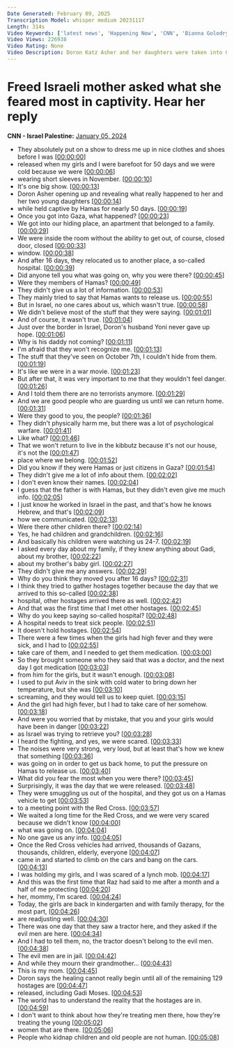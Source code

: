 ```yaml
---
Date Generated: February 09, 2025
Transcription Model: whisper medium 20231117
Length: 314s
Video Keywords: ['latest news', 'Happening Now', 'CNN', 'Bianna Golodryga', 'Doron Katz Asher', 'Yoni Asher', 'Hamas Hostage', 'Israel', 'Israel Hamas War', 'October 7', 'Hamas Hostage Release', 'Middle East']
Video Views: 226938
Video Rating: None
Video Description: Doron Katz Asher and her daughters were taken into Gaza, where they were kept in a home and then a hospital, before being released in November during a temporary ceasefire between Israel and Hamas. Asher describes her nearly 50 days in captivity and the "psychological warfare" to which she says she was subjected. CNN's Bianna Golodryga reports. #CNN #News
---
```


# Freed Israeli mother asked what she feared most in captivity. Hear her reply
**CNN - Israel Palestine:** [January 05, 2024](https://www.youtube.com/watch?v=NQ1mGV8r4FM)
*  They absolutely put on a show to dress me up in nice clothes and shoes before I was [[00:00:00](https://www.youtube.com/watch?v=NQ1mGV8r4FM&t=0.0s)]
*  released when my girls and I were barefoot for 50 days and we were cold because we were [[00:00:06](https://www.youtube.com/watch?v=NQ1mGV8r4FM&t=6.6000000000000005s)]
*  wearing short sleeves in November. [[00:00:10](https://www.youtube.com/watch?v=NQ1mGV8r4FM&t=10.9s)]
*  It's one big show. [[00:00:13](https://www.youtube.com/watch?v=NQ1mGV8r4FM&t=13.44s)]
*  Doron Asher opening up and revealing what really happened to her and her two young daughters [[00:00:14](https://www.youtube.com/watch?v=NQ1mGV8r4FM&t=14.44s)]
*  while held captive by Hamas for nearly 50 days. [[00:00:19](https://www.youtube.com/watch?v=NQ1mGV8r4FM&t=19.740000000000002s)]
*  Once you got into Gaza, what happened? [[00:00:23](https://www.youtube.com/watch?v=NQ1mGV8r4FM&t=23.48s)]
*  We got into our hiding place, an apartment that belonged to a family. [[00:00:29](https://www.youtube.com/watch?v=NQ1mGV8r4FM&t=29.52s)]
*  We were inside the room without the ability to get out, of course, closed door, closed [[00:00:33](https://www.youtube.com/watch?v=NQ1mGV8r4FM&t=33.72s)]
*  window. [[00:00:38](https://www.youtube.com/watch?v=NQ1mGV8r4FM&t=38.68s)]
*  And after 16 days, they relocated us to another place, a so-called hospital. [[00:00:39](https://www.youtube.com/watch?v=NQ1mGV8r4FM&t=39.68s)]
*  Did anyone tell you what was going on, why you were there? [[00:00:45](https://www.youtube.com/watch?v=NQ1mGV8r4FM&t=45.46s)]
*  Were they members of Hamas? [[00:00:49](https://www.youtube.com/watch?v=NQ1mGV8r4FM&t=49.2s)]
*  They didn't give us a lot of information. [[00:00:53](https://www.youtube.com/watch?v=NQ1mGV8r4FM&t=53.28s)]
*  They mainly tried to say that Hamas wants to release us. [[00:00:55](https://www.youtube.com/watch?v=NQ1mGV8r4FM&t=55.239999999999995s)]
*  But in Israel, no one cares about us, which wasn't true. [[00:00:58](https://www.youtube.com/watch?v=NQ1mGV8r4FM&t=58.239999999999995s)]
*  We didn't believe most of the stuff that they were saying. [[00:01:01](https://www.youtube.com/watch?v=NQ1mGV8r4FM&t=61.96s)]
*  And of course, it wasn't true. [[00:01:04](https://www.youtube.com/watch?v=NQ1mGV8r4FM&t=64.7s)]
*  Just over the border in Israel, Doron's husband Yoni never gave up hope. [[00:01:06](https://www.youtube.com/watch?v=NQ1mGV8r4FM&t=66.74s)]
*  Why is his daddy not coming? [[00:01:11](https://www.youtube.com/watch?v=NQ1mGV8r4FM&t=71.32s)]
*  I'm afraid that they won't recognize me. [[00:01:13](https://www.youtube.com/watch?v=NQ1mGV8r4FM&t=73.52s)]
*  The stuff that they've seen on October 7th, I couldn't hide from them. [[00:01:19](https://www.youtube.com/watch?v=NQ1mGV8r4FM&t=79.48s)]
*  It's like we were in a war movie. [[00:01:23](https://www.youtube.com/watch?v=NQ1mGV8r4FM&t=83.88s)]
*  But after that, it was very important to me that they wouldn't feel danger. [[00:01:26](https://www.youtube.com/watch?v=NQ1mGV8r4FM&t=86.16s)]
*  And I told them there are no terrorists anymore. [[00:01:29](https://www.youtube.com/watch?v=NQ1mGV8r4FM&t=89.78s)]
*  And we are good people who are guarding us until we can return home. [[00:01:31](https://www.youtube.com/watch?v=NQ1mGV8r4FM&t=91.88s)]
*  Were they good to you, the people? [[00:01:36](https://www.youtube.com/watch?v=NQ1mGV8r4FM&t=96.32s)]
*  They didn't physically harm me, but there was a lot of psychological warfare. [[00:01:41](https://www.youtube.com/watch?v=NQ1mGV8r4FM&t=101.92s)]
*  Like what? [[00:01:46](https://www.youtube.com/watch?v=NQ1mGV8r4FM&t=106.56s)]
*  That we won't return to live in the kibbutz because it's not our house, it's not the [[00:01:47](https://www.youtube.com/watch?v=NQ1mGV8r4FM&t=107.56s)]
*  place where we belong. [[00:01:52](https://www.youtube.com/watch?v=NQ1mGV8r4FM&t=112.84s)]
*  Did you know if they were Hamas or just citizens in Gaza? [[00:01:54](https://www.youtube.com/watch?v=NQ1mGV8r4FM&t=114.48s)]
*  They didn't give me a lot of info about them. [[00:02:02](https://www.youtube.com/watch?v=NQ1mGV8r4FM&t=122.0s)]
*  I don't even know their names. [[00:02:04](https://www.youtube.com/watch?v=NQ1mGV8r4FM&t=124.08s)]
*  I guess that the father is with Hamas, but they didn't even give me much info. [[00:02:05](https://www.youtube.com/watch?v=NQ1mGV8r4FM&t=125.76s)]
*  I just know he worked in Israel in the past, and that's how he knows Hebrew, and that's [[00:02:09](https://www.youtube.com/watch?v=NQ1mGV8r4FM&t=129.6s)]
*  how we communicated. [[00:02:13](https://www.youtube.com/watch?v=NQ1mGV8r4FM&t=133.48000000000002s)]
*  Were there other children there? [[00:02:14](https://www.youtube.com/watch?v=NQ1mGV8r4FM&t=134.48000000000002s)]
*  Yes, he had children and grandchildren. [[00:02:16](https://www.youtube.com/watch?v=NQ1mGV8r4FM&t=136.6s)]
*  And basically his children were watching us 24-7. [[00:02:19](https://www.youtube.com/watch?v=NQ1mGV8r4FM&t=139.28s)]
*  I asked every day about my family, if they knew anything about Gadi, about my brother, [[00:02:22](https://www.youtube.com/watch?v=NQ1mGV8r4FM&t=142.6s)]
*  about my brother's baby girl. [[00:02:27](https://www.youtube.com/watch?v=NQ1mGV8r4FM&t=147.6s)]
*  They didn't give me any answers. [[00:02:29](https://www.youtube.com/watch?v=NQ1mGV8r4FM&t=149.51999999999998s)]
*  Why do you think they moved you after 16 days? [[00:02:31](https://www.youtube.com/watch?v=NQ1mGV8r4FM&t=151.45999999999998s)]
*  I think they tried to gather hostages together because the day that we arrived to this so-called [[00:02:38](https://www.youtube.com/watch?v=NQ1mGV8r4FM&t=158.16s)]
*  hospital, other hostages arrived there as well. [[00:02:42](https://www.youtube.com/watch?v=NQ1mGV8r4FM&t=162.48s)]
*  And that was the first time that I met other hostages. [[00:02:45](https://www.youtube.com/watch?v=NQ1mGV8r4FM&t=165.12s)]
*  Why do you keep saying so-called hospital? [[00:02:48](https://www.youtube.com/watch?v=NQ1mGV8r4FM&t=168.16s)]
*  A hospital needs to treat sick people. [[00:02:51](https://www.youtube.com/watch?v=NQ1mGV8r4FM&t=171.88s)]
*  It doesn't hold hostages. [[00:02:54](https://www.youtube.com/watch?v=NQ1mGV8r4FM&t=174.07999999999998s)]
*  There were a few times when the girls had high fever and they were sick, and I had to [[00:02:55](https://www.youtube.com/watch?v=NQ1mGV8r4FM&t=175.96s)]
*  take care of them, and I needed to get them medication. [[00:03:00](https://www.youtube.com/watch?v=NQ1mGV8r4FM&t=180.04s)]
*  So they brought someone who they said that was a doctor, and the next day I got medication [[00:03:03](https://www.youtube.com/watch?v=NQ1mGV8r4FM&t=183.2s)]
*  from him for the girls, but it wasn't enough. [[00:03:08](https://www.youtube.com/watch?v=NQ1mGV8r4FM&t=188.46s)]
*  I used to put Aviv in the sink with cold water to bring down her temperature, but she was [[00:03:10](https://www.youtube.com/watch?v=NQ1mGV8r4FM&t=190.84s)]
*  screaming, and they would tell us to keep quiet. [[00:03:15](https://www.youtube.com/watch?v=NQ1mGV8r4FM&t=195.68s)]
*  And the girl had high fever, but I had to take care of her somehow. [[00:03:18](https://www.youtube.com/watch?v=NQ1mGV8r4FM&t=198.67999999999998s)]
*  And were you worried that by mistake, that you and your girls would have been in danger [[00:03:22](https://www.youtube.com/watch?v=NQ1mGV8r4FM&t=202.16s)]
*  as Israel was trying to retrieve you? [[00:03:28](https://www.youtube.com/watch?v=NQ1mGV8r4FM&t=208.16s)]
*  I heard the fighting, and yes, we were scared. [[00:03:33](https://www.youtube.com/watch?v=NQ1mGV8r4FM&t=213.76s)]
*  The noises were very strong, very loud, but at least that's how we knew that something [[00:03:36](https://www.youtube.com/watch?v=NQ1mGV8r4FM&t=216.07999999999998s)]
*  was going on in order to get us back home, to put the pressure on Hamas to release us. [[00:03:40](https://www.youtube.com/watch?v=NQ1mGV8r4FM&t=220.16s)]
*  What did you fear the most when you were there? [[00:03:45](https://www.youtube.com/watch?v=NQ1mGV8r4FM&t=225.0s)]
*  Surprisingly, it was the day that we were released. [[00:03:48](https://www.youtube.com/watch?v=NQ1mGV8r4FM&t=228.64s)]
*  They were smuggling us out of the hospital, and they got us on a Hamas vehicle to get [[00:03:53](https://www.youtube.com/watch?v=NQ1mGV8r4FM&t=233.67999999999998s)]
*  to a meeting point with the Red Cross. [[00:03:57](https://www.youtube.com/watch?v=NQ1mGV8r4FM&t=237.88s)]
*  We waited a long time for the Red Cross, and we were very scared because we didn't know [[00:04:00](https://www.youtube.com/watch?v=NQ1mGV8r4FM&t=240.11999999999998s)]
*  what was going on. [[00:04:04](https://www.youtube.com/watch?v=NQ1mGV8r4FM&t=244.0s)]
*  No one gave us any info. [[00:04:05](https://www.youtube.com/watch?v=NQ1mGV8r4FM&t=245.26s)]
*  Once the Red Cross vehicles had arrived, thousands of Gazans, thousands, children, elderly, everyone [[00:04:07](https://www.youtube.com/watch?v=NQ1mGV8r4FM&t=247.23999999999998s)]
*  came in and started to climb on the cars and bang on the cars. [[00:04:13](https://www.youtube.com/watch?v=NQ1mGV8r4FM&t=253.42s)]
*  I was holding my girls, and I was scared of a lynch mob. [[00:04:17](https://www.youtube.com/watch?v=NQ1mGV8r4FM&t=257.16s)]
*  And this was the first time that Raz had said to me after a month and a half of me protecting [[00:04:20](https://www.youtube.com/watch?v=NQ1mGV8r4FM&t=260.28000000000003s)]
*  her, mommy, I'm scared. [[00:04:24](https://www.youtube.com/watch?v=NQ1mGV8r4FM&t=264.28000000000003s)]
*  Today, the girls are back in kindergarten and with family therapy, for the most part, [[00:04:26](https://www.youtube.com/watch?v=NQ1mGV8r4FM&t=266.08s)]
*  are readjusting well. [[00:04:30](https://www.youtube.com/watch?v=NQ1mGV8r4FM&t=270.96s)]
*  There was one day that they saw a tractor here, and they asked if the evil men are here. [[00:04:34](https://www.youtube.com/watch?v=NQ1mGV8r4FM&t=274.12s)]
*  And I had to tell them, no, the tractor doesn't belong to the evil men. [[00:04:38](https://www.youtube.com/watch?v=NQ1mGV8r4FM&t=278.46s)]
*  The evil men are in jail. [[00:04:42](https://www.youtube.com/watch?v=NQ1mGV8r4FM&t=282.0s)]
*  And while they mourn their grandmother... [[00:04:43](https://www.youtube.com/watch?v=NQ1mGV8r4FM&t=283.8s)]
*  This is my mom. [[00:04:45](https://www.youtube.com/watch?v=NQ1mGV8r4FM&t=285.84s)]
*  Doron says the healing cannot really begin until all of the remaining 129 hostages are [[00:04:47](https://www.youtube.com/watch?v=NQ1mGV8r4FM&t=287.4s)]
*  released, including Gadi Moses. [[00:04:53](https://www.youtube.com/watch?v=NQ1mGV8r4FM&t=293.52s)]
*  The world has to understand the reality that the hostages are in. [[00:04:59](https://www.youtube.com/watch?v=NQ1mGV8r4FM&t=299.0s)]
*  I don't want to think about how they're treating men there, how they're treating the young [[00:05:02](https://www.youtube.com/watch?v=NQ1mGV8r4FM&t=302.71999999999997s)]
*  women that are there. [[00:05:06](https://www.youtube.com/watch?v=NQ1mGV8r4FM&t=306.68s)]
*  People who kidnap children and old people are not human. [[00:05:08](https://www.youtube.com/watch?v=NQ1mGV8r4FM&t=308.52s)]
